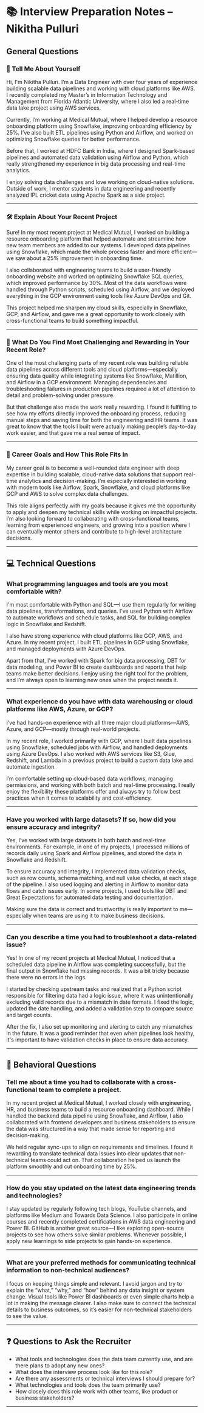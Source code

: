 # 📚 Interview Preparation Notes – Nikitha Pulluri

## General Questions

### 👋 Tell Me About Yourself

Hi, I'm Nikitha Pulluri. I’m a Data Engineer with over four years of experience building scalable data pipelines and working with cloud platforms like AWS. I recently completed my Master’s in Information Technology and Management from Florida Atlantic University, where I also led a real-time data lake project using AWS services.

Currently, I’m working at Medical Mutual, where I helped develop a resource onboarding platform using Snowflake, improving onboarding efficiency by 25%. I’ve also built ETL pipelines using Python and Airflow, and worked on optimizing Snowflake queries for better performance.

Before that, I worked at HDFC Bank in India, where I designed Spark-based pipelines and automated data validation using Airflow and Python, which really strengthened my experience in big data processing and real-time analytics.

I enjoy solving data challenges and love working on cloud-native solutions. Outside of work, I mentor students in data engineering and recently analyzed IPL cricket data using Apache Spark as a side project.

---

### 🛠 Explain About Your Recent Project

Sure! In my most recent project at Medical Mutual, I worked on building a resource onboarding platform that helped automate and streamline how new team members are added to our systems. I developed data pipelines using Snowflake, which made the whole process faster and more efficient—we saw about a 25% improvement in onboarding time.

I also collaborated with engineering teams to build a user-friendly onboarding website and worked on optimizing Snowflake SQL queries, which improved performance by 30%. Most of the data workflows were handled through Python scripts, scheduled using Airflow, and we deployed everything in the GCP environment using tools like Azure DevOps and Git.

This project helped me sharpen my cloud skills, especially in Snowflake, GCP, and Airflow, and gave me a great opportunity to work closely with cross-functional teams to build something impactful.

---

### 🎯 What Do You Find Most Challenging and Rewarding in Your Recent Role?

One of the most challenging parts of my recent role was building reliable data pipelines across different tools and cloud platforms—especially ensuring data quality while integrating systems like Snowflake, Matillion, and Airflow in a GCP environment. Managing dependencies and troubleshooting failures in production pipelines required a lot of attention to detail and problem-solving under pressure.

But that challenge also made the work really rewarding. I found it fulfilling to see how my efforts directly improved the onboarding process, reducing manual steps and saving time for both the engineering and HR teams. It was great to know that the tools I built were actually making people’s day-to-day work easier, and that gave me a real sense of impact.

---

### 🚀 Career Goals and How This Role Fits In

My career goal is to become a well-rounded data engineer with deep expertise in building scalable, cloud-native data solutions that support real-time analytics and decision-making. I’m especially interested in working with modern tools like Airflow, Spark, Snowflake, and cloud platforms like GCP and AWS to solve complex data challenges.

This role aligns perfectly with my goals because it gives me the opportunity to apply and deepen my technical skills while working on impactful projects. I’m also looking forward to collaborating with cross-functional teams, learning from experienced engineers, and growing into a position where I can eventually mentor others and contribute to high-level architecture decisions.

---

## 💻 Technical Questions

### What programming languages and tools are you most comfortable with?

I'm most comfortable with Python and SQL—I use them regularly for writing data pipelines, transformations, and queries. I’ve used Python with Airflow to automate workflows and schedule tasks, and SQL for building complex logic in Snowflake and Redshift.

I also have strong experience with cloud platforms like GCP, AWS, and Azure. In my recent project, I built ETL pipelines in GCP using Snowflake, and managed deployments with Azure DevOps.

Apart from that, I’ve worked with Spark for big data processing, DBT for data modeling, and Power BI to create dashboards and reports that help teams make better decisions. I enjoy using the right tool for the problem, and I’m always open to learning new ones when the project needs it.

---

### What experience do you have with data warehousing or cloud platforms like AWS, Azure, or GCP?

I’ve had hands-on experience with all three major cloud platforms—AWS, Azure, and GCP—mostly through real-world projects.

In my recent role, I worked primarily with GCP, where I built data pipelines using Snowflake, scheduled jobs with Airflow, and handled deployments using Azure DevOps. I also worked with AWS services like S3, Glue, Redshift, and Lambda in a previous project to build a custom data lake and automate ingestion.

I’m comfortable setting up cloud-based data workflows, managing permissions, and working with both batch and real-time processing. I really enjoy the flexibility these platforms offer and always try to follow best practices when it comes to scalability and cost-efficiency.

---

### Have you worked with large datasets? If so, how did you ensure accuracy and integrity?

Yes, I’ve worked with large datasets in both batch and real-time environments. For example, in one of my projects, I processed millions of records daily using Spark and Airflow pipelines, and stored the data in Snowflake and Redshift.

To ensure accuracy and integrity, I implemented data validation checks, such as row counts, schema matching, and null value checks, at each stage of the pipeline. I also used logging and alerting in Airflow to monitor data flows and catch issues early. In some projects, I used tools like DBT and Great Expectations for automated data testing and documentation.

Making sure the data is correct and trustworthy is really important to me—especially when teams are using it to make business decisions.

---

### Can you describe a time you had to troubleshoot a data-related issue?

Yes! In one of my recent projects at Medical Mutual, I noticed that a scheduled data pipeline in Airflow was completing successfully, but the final output in Snowflake had missing records. It was a bit tricky because there were no errors in the logs.

I started by checking upstream tasks and realized that a Python script responsible for filtering data had a logic issue, where it was unintentionally excluding valid records due to a mismatch in date formats. I fixed the logic, updated the date handling, and added a validation step to compare source and target counts.

After the fix, I also set up monitoring and alerting to catch any mismatches in the future. It was a good reminder that even when pipelines look healthy, it's important to have validation checks in place to ensure data accuracy.

---

## 👥 Behavioral Questions

### Tell me about a time you had to collaborate with a cross-functional team to complete a project.

In my recent project at Medical Mutual, I worked closely with engineering, HR, and business teams to build a resource onboarding dashboard. While I handled the backend data pipeline using Snowflake, and Airflow, I also collaborated with frontend developers and business stakeholders to ensure the data was structured in a way that made sense for reporting and decision-making.

We held regular sync-ups to align on requirements and timelines. I found it rewarding to translate technical data issues into clear updates that non-technical teams could act on. That collaboration helped us launch the platform smoothly and cut onboarding time by 25%.

---

### How do you stay updated on the latest data engineering trends and technologies?

I stay updated by regularly following tech blogs, YouTube channels, and platforms like Medium and Towards Data Science. I also participate in online courses and recently completed certifications in AWS data engineering and Power BI. GitHub is another great source—I like exploring open-source projects to see how others solve similar problems. Whenever possible, I apply new learnings to side projects to gain hands-on experience.

---

### What are your preferred methods for communicating technical information to non-technical audiences?

I focus on keeping things simple and relevant. I avoid jargon and try to explain the “what,” “why,” and “how” behind any data insight or system change. Visual tools like Power BI dashboards or even simple charts help a lot in making the message clearer. I also make sure to connect the technical details to business outcomes, so it’s easier for non-technical stakeholders to see the value.

---

## ❓ Questions to Ask the Recruiter

- What tools and technologies does the data team currently use, and are there plans to adopt any new ones?
- What does the interview process look like for this role?
- Are there any assessments or technical interviews I should prepare for?
- What technologies and tools does the team primarily use?
- How closely does this role work with other teams, like product or business stakeholders?

---
